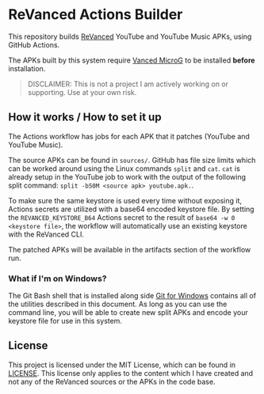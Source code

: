 # ReVanced Actions Builder

<!-- I'm sorry for this rather scuffed README -->

This repository builds [ReVanced](https://revanced.app) YouTube and YouTube Music APKs, using GitHub Actions.

The APKs built by this system require [Vanced MicroG](https://vancedmanager.com/vanced-microg-apk/) to be installed __before__ installation.

> DISCLAIMER: This is not a project I am actively working on or supporting.
> Use at your own risk.

## How it works / How to set it up

The Actions workflow has jobs for each APK that it patches (YouTube and YouTube Music).

The source APKs can be found in `sources/`.
GitHub has file size limits which can be worked around using the Linux commands `split` and `cat`.
`cat` is already setup in the YouTube job to work with the output of the following split command: `split -b50M <source apk> youtube.apk.`.

To make sure the same keystore is used every time without exposing it, Actions secrets are utilized with a base64 encoded keystore file.
By setting the `REVANCED_KEYSTORE_B64` Actions secret to the result of `base64 -w 0 <keystore file>`, the workflow will automatically use an existing keystore with the ReVanced CLI.

The patched APKs will be available in the artifacts section of the workflow run.

### What if I'm on Windows?

The Git Bash shell that is installed along side [Git for Windows](https://git-scm.com/download/win) contains all of the utilities described in this document.
As long as you can use the command line, you will be able to create new split APKs and encode your keystore file for use in this system.

## License

This project is licensed under the MIT License, which can be found in [LICENSE](LICENSE).
This license only applies to the content which I have created and not any of the ReVanced sources or the APKs in the code base.
